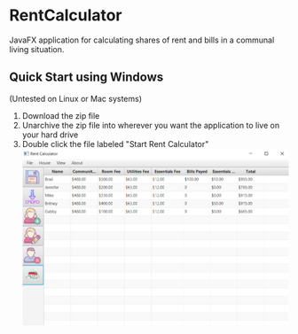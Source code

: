 # RentCalculator
JavaFX application for calculating shares of rent and bills in a communal living situation.

## Quick Start using Windows
(Untested on Linux or Mac systems)
1. Download the zip file
2. Unarchive the zip file into wherever you want the application to live on your hard drive
3. Double click the file labeled "Start Rent Calculator"
![screenshot of rent calculator](https://github.com/schaferyan/RentCalculator/blob/master/screenshot_rent_calculator.png)



